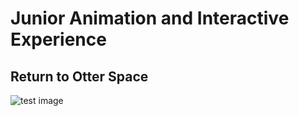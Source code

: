 # Junior Animation and Interactive Experience
## Return to Otter Space

![test image](https://res.cloudinary.com/dyzmnhqpr/image/upload/v1585425860/otterspace-ship_httiiq.png)
